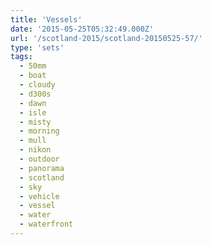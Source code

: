 ```yaml
---
title: 'Vessels'
date: '2015-05-25T05:32:49.000Z'
url: '/scotland-2015/scotland-20150525-57/'
type: 'sets'
tags:
  - 50mm
  - boat
  - cloudy
  - d300s
  - dawn
  - isle
  - misty
  - morning
  - mull
  - nikon
  - outdoor
  - panorama
  - scotland
  - sky
  - vehicle
  - vessel
  - water
  - waterfront
---
```

